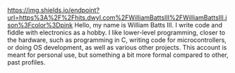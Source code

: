 https://img.shields.io/endpoint?url=https%3A%2F%2Fhits.dwyl.com%2FWilliamBattsIII%2FWilliamBattsIII.json%3Fcolor%3Dpink
Hello, my name is William Batts III. I write code and fiddle with electronics as a hobby.
I like lower-level programming, closer to the hardware, such as programming in C, writing code for microcontrollers, or doing OS development, as well as various other projects.
This account is meant for personal use, but something a bit more formal compared to other, past profiles.


<!---
WilliamBattsIII/WilliamBattsIII is a ✨ special ✨ repository because its `README.md` (this file) appears on your GitHub profile.
You can click the Preview link to take a look at your changes.
--->
